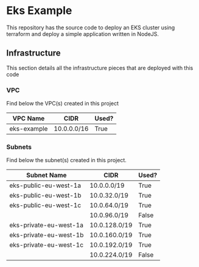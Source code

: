 # Eks Example

This repository has the source code to deploy an EKS cluster using terraform and deploy a simple application written in NodeJS.

## Infrastructure

This section details all the infrastructure pieces that are deployed with this code

### VPC

Find below the VPC(s) created in this project

| VPC Name    | CIDR        | Used? |
| ----------- | ----------- | ----- |
| eks-example | 10.0.0.0/16 | True  |

### Subnets

Find below the subnet(s) created in this project.

| Subnet Name            | CIDR          | Used? |
| ---------------------- | ------------- | ----- |
| eks-public-eu-west-1a  | 10.0.0.0/19   | True  |
| eks-public-eu-west-1b  | 10.0.32.0/19  | True  |
| eks-public-eu-west-1c  | 10.0.64.0/19  | True  |
|                        | 10.0.96.0/19  | False |
| eks-private-eu-west-1a | 10.0.128.0/19 | True  |
| eks-private-eu-west-1b | 10.0.160.0/19 | True  |
| eks-private-eu-west-1c | 10.0.192.0/19 | True  |
|                        | 10.0.224.0/19 | False |
